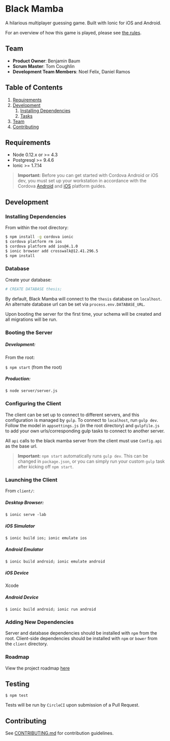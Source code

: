# Black Mamba
A hilarious multiplayer guessing game. Built with Ionic for iOS and Android.

For an overview of how this game is played, please see [the rules](rules.md).


## Team

  - __Product Owner__: Benjamin Baum
  - __Scrum Master__: Tom Coughlin
  - __Development Team Members__: Noel Felix, Daniel Ramos

## Table of Contents

1. [Requirements](#requirements)
1. [Development](#development)
    1. [Installing Dependencies](#installing-dependencies)
    1. [Tasks](#tasks)
1. [Team](#team)
1. [Contributing](#contributing)



## Requirements

- Node 0.12.x or >= 4.3
- Postgresql >= 9.4.6
- Ionic >= 1.7.14

>**Important:** Before you can get started with Cordova Android or iOS dev, you must set up your workstation in accordance with the Cordova [Android](http://cordova.apache.org/docs/en/3.4.0/guide_platforms_android_index.md.html#Android%20Platform%20Guide) and [iOS](http://cordova.apache.org/docs/en/3.4.0/guide_platforms_ios_index.md.html#iOS%20Platform%20Guide) platform guides.

## Development

### Installing Dependencies


From within the root directory:

```sh
$ npm install -g cordova ionic
$ cordova platform rm ios
$ cordova platform add ios@4.1.0
$ ionic browser add crosswalk@12.41.296.5
$ npm install
```

### Database

Create your database: 

```sh
# CREATE DATABASE thesis;
```

By default, Black Mamba will connect to the `thesis` database on `localhost`. An alternate database url can be set via `process.env.DATABASE_URL`.

Upon booting the server for the first time, your schema will be created and all migrations will be run.

### Booting the Server
##### Development: 
From the root:

`$ npm start` (from the root)

##### Production: 

`$ node server/server.js`

### Configuring the Client
The client can be set up to connect to different servers, and this configuration is managed by `gulp`. To connect to `localhost`, run `gulp dev`. Follow the model in `appsettings.js` (in the root directory) and `gulpfile.js` to add your own urls/corresponding gulp tasks to connect to another server.

All `api` calls to the black mamba server from the client must use `Config.api` as the base url.

>**Important:** `npm start` automatically runs `gulp dev`. This can be changed in `package.json`, or you can simply run your custom `gulp` task after kicking off `npm start`. 


### Launching the Client
From `client/`: 
##### Desktop Browser: 
`$ ionic serve -lab`

##### iOS Simulator
`$ ionic build ios; ionic emulate ios`

##### Android Emulator
`$ ionic build android; ionic emulate android`

##### iOS Device
Xcode

##### Android Device

`$ ionic build android; ionic run android`

### Adding New Dependencies
Server and database dependencies should be installed with `npm` from the root. Client-side dependencies should be installed with `npm` or `bower` from the `client` directory.

### Roadmap

View the project roadmap [here](https://github.com/purple-cobras/thesis/issues)

## Testing
`$ npm test`

Tests will be run by `CircleCI` upon submission of a Pull Request.


## Contributing

See [CONTRIBUTING.md](CONTRIBUTING.md) for contribution guidelines.
